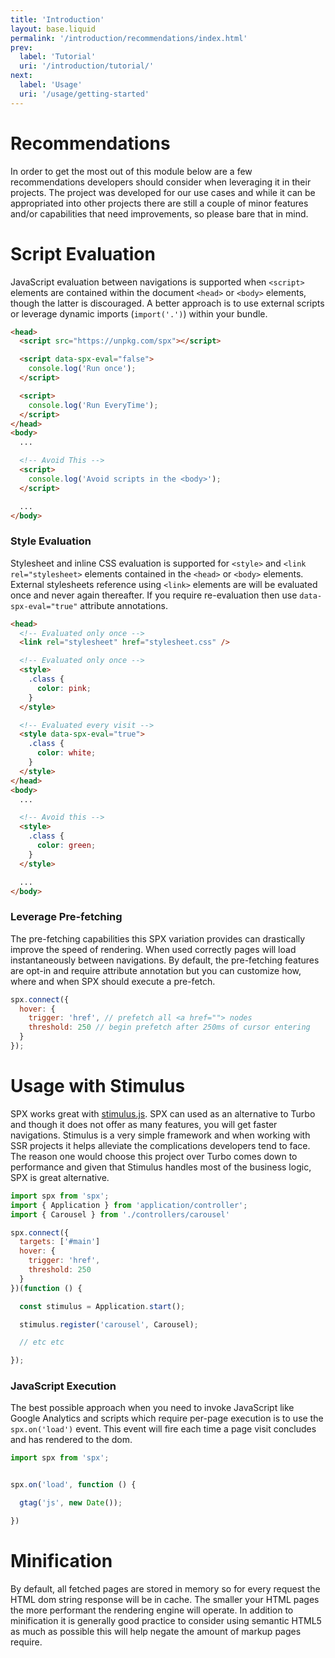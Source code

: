 ```yaml
---
title: 'Introduction'
layout: base.liquid
permalink: '/introduction/recommendations/index.html'
prev:
  label: 'Tutorial'
  uri: '/introduction/tutorial/'
next:
  label: 'Usage'
  uri: '/usage/getting-started'
---
```


# Recommendations

In order to get the most out of this module below are a few recommendations developers should consider when leveraging it in their projects. The project was developed for our use cases and while it can be appropriated into other projects there are still a couple of minor features and/or capabilities that need improvements, so please bare that in mind.

# Script Evaluation

JavaScript evaluation between navigations is supported when `<script>` elements are contained within the document `<head>` or `<body>` elements, though the latter is discouraged. A better approach is to use external scripts or leverage dynamic imports (`import('.')`) within your bundle.

```html
<head>
  <script src="https://unpkg.com/spx"></script>

  <script data-spx-eval="false">
    console.log('Run once');
  </script>

  <script>
    console.log('Run EveryTime');
  </script>
</head>
<body>
  ...

  <!-- Avoid This -->
  <script>
    console.log('Avoid scripts in the <body>');
  </script>

  ...
</body>
```

### Style Evaluation

Stylesheet and inline CSS evaluation is supported for `<style>` and `<link rel="stylesheet>` elements contained in the `<head>` or `<body>` elements. External stylesheets reference using `<link>` elements are will be evaluated once and never again thereafter. If you require re-evaluation then use `data-spx-eval="true"` attribute annotations.

```html
<head>
  <!-- Evaluated only once -->
  <link rel="stylesheet" href="stylesheet.css" />

  <!-- Evaluated only once -->
  <style>
    .class {
      color: pink;
    }
  </style>

  <!-- Evaluated every visit -->
  <style data-spx-eval="true">
    .class {
      color: white;
    }
  </style>
</head>
<body>
  ...

  <!-- Avoid this -->
  <style>
    .class {
      color: green;
    }
  </style>

  ...
</body>
```

### Leverage Pre-fetching

The pre-fetching capabilities this SPX variation provides can drastically improve the speed of rendering. When used correctly pages will load instantaneously between navigations. By default, the pre-fetching features are opt-in and require attribute annotation but you can customize how, where and when SPX should execute a pre-fetch.

```js
spx.connect({
  hover: {
    trigger: 'href', // prefetch all <a href=""> nodes
    threshold: 250 // begin prefetch after 250ms of cursor entering
  }
});
```

# Usage with Stimulus

SPX works great with [stimulus.js](https://stimulusjs.org/). SPX can used as an alternative to Turbo and though it does not offer as many features, you will get faster navigations. Stimulus is a very simple framework and when working with SSR projects it helps alleviate the complications developers tend to face. The reason one would choose this project over Turbo comes down to performance and given that Stimulus handles most of the business logic, SPX is great alternative.

<!-- prettier-ignore -->
```js
import spx from 'spx';
import { Application } from 'application/controller';
import { Carousel } from './controllers/carousel'

spx.connect({
  targets: ['#main']
  hover: {
    trigger: 'href',
    threshold: 250
  }
})(function () {

  const stimulus = Application.start();

  stimulus.register('carousel', Carousel);

  // etc etc

});
```

### JavaScript Execution

The best possible approach when you need to invoke JavaScript like Google Analytics and scripts which require per-page execution is to use the `spx.on('load')` event. This event will fire each time a page visit concludes and has rendered to the dom.

<!-- prettier-ignore -->
```js
import spx from 'spx';


spx.on('load', function () {

  gtag('js', new Date());

})
```

# Minification

By default, all fetched pages are stored in memory so for every request the HTML dom string response will be in cache. The smaller your HTML pages the more performant the rendering engine will operate. In addition to minification it is generally good practice to consider using semantic HTML5 as much as possible this will help negate the amount of markup pages require.
